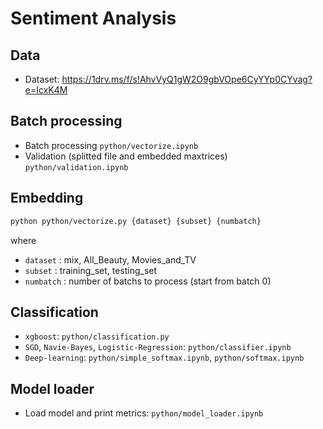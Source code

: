 # Sentiment Analysis

## Data

- Dataset: https://1drv.ms/f/s!AhvVyQ1gW2O9gbVOpe6CyYYp0CYvag?e=IcxK4M

## Batch processing

- Batch processing `python/vectorize.ipynb`
- Validation (splitted file and embedded maxtrices) `python/validation.ipynb`

## Embedding

```sh
python python/vectorize.py {dataset} {subset} {numbatch}
```

where 
- `dataset` : mix, All_Beauty, Movies_and_TV
- `subset` : training_set, testing_set
- `numbatch` : number of batchs to process (start from batch 0)

## Classification

- `xgboost`: `python/classification.py`
- `SGD`, `Navie-Bayes`, `Logistic-Regression`: `python/classifier.ipynb`
- `Deep-learning`: `python/simple_softmax.ipynb`, `python/softmax.ipynb`

## Model loader

- Load model and print metrics: `python/model_loader.ipynb`
